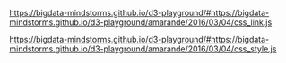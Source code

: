 
https://bigdata-mindstorms.github.io/d3-playground/#https://bigdata-mindstorms.github.io/d3-playground/amarande/2016/03/04/css_link.js

https://bigdata-mindstorms.github.io/d3-playground/#https://bigdata-mindstorms.github.io/d3-playground/amarande/2016/03/04/css_style.js





